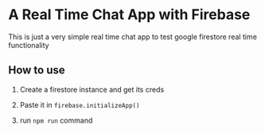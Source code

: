 # A Real Time Chat App with Firebase

This is just a very simple real time chat app to test google firestore real time functionality 

## How to use
1. Create a firestore instance and get its creds

2. Paste it in `firebase.initializeApp()`

3. run `npm run` command


